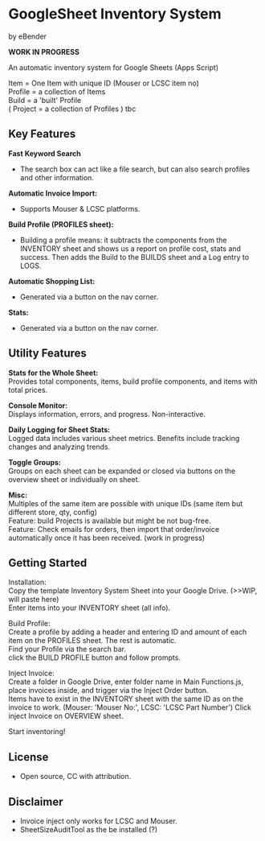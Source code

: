 # GoogleSheet Inventory System
by eBender

**WORK IN PROGRESS**

An automatic inventory system for Google Sheets (Apps Script)  
  

Item = One Item with unique ID (Mouser or LCSC item no)  
Profile = a collection of Items  
Build = a 'built' Profile  
( Project = a collection of Profiles ) tbc  


## Key Features
**Fast Keyword Search**
- The search box can act like a file search, but can also search profiles and other information.  
  
**Automatic Invoice Import:**
- Supports Mouser & LCSC platforms.
  
**Build Profile (PROFILES sheet):**
- Building a profile means: it subtracts the components from the INVENTORY sheet and shows us a report on profile cost, stats and success. Then adds the Build to the BUILDS sheet and a Log entry to LOGS.
  
**Automatic Shopping List:**
- Generated via a button on the nav corner.  

**Stats:**
- Generated via a button on the nav corner.  

  
## Utility Features
**Stats for the Whole Sheet:**  
Provides total components, items, build profile components, and items with total prices.  
  
**Console Monitor:**  
Displays information, errors, and progress. Non-interactive.
  
**Daily Logging for Sheet Stats:**  
Logged data includes various sheet metrics. 
Benefits include tracking changes and analyzing trends.
  
**Toggle Groups:**  
Groups on each sheet can be expanded or closed via buttons on the overview sheet or individually on sheet.
  
**Misc:**  
Multiples of the same item are possible with unique IDs (same item but different store, qty, config)  
Feature: build Projects is available but might be not bug-free.  
Feature: Check emails for orders, then import that order/invoice automatically once it has been received. (work in progress)  

  
## Getting Started
Installation:  
Copy the template Inventory System Sheet into your Google Drive. (>>WIP, will paste here)  
Enter items into your INVENTORY sheet (all info).  

Build Profile:  
Create a profile by adding a header and entering ID and amount of each item on the PROFILES sheet. The rest is automatic.  
Find your Profile via the search bar.  
click the BUILD PROFILE button and follow prompts.  

Inject Invoice:  
Create a folder in Google Drive, enter folder name in Main Functions.js, place invoices inside, and trigger via the Inject Order button.  
Items have to exist in the INVENTORY sheet with the same ID as on the invoice to work. (Mouser: 'Mouser No:', LCSC: 'LCSC Part Number')
Click inject Invoice on OVERVIEW sheet.  


Start inventoring!  


## License
- Open source, CC with attribution.

## Disclaimer
- Invoice inject only works for LCSC and Mouser.
- SheetSizeAuditTool as the be installed (?)
